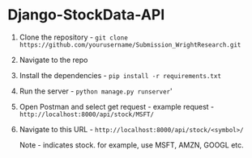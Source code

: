 # Django-StockData-API

1. Clone the repository - ```git clone https://github.com/yourusername/Submission_WrightResearch.git```
2. Navigate to the repo
3. Install the dependencies - ```pip install -r requirements.txt```
4. Run the server - ```python manage.py runserver```'
5. Open Postman and select get request - example request - ```http://localhost:8000/api/stock/MSFT/```
6. Navigate to this URL - ```http://localhost:8000/api/stock/<symbol>/```
 
   Note - <symbol> indicates stock. for example, use MSFT, AMZN, GOOGL etc. 
